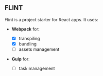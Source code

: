 ## FLINT

Flint is a project starter for React apps. It uses:

- **Webpack** for:

  - [x] transpiling
  - [x] bundling
  - [ ] assets management

- **Gulp** for:
  - [ ] task management
